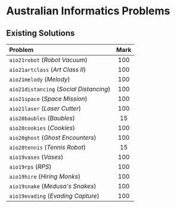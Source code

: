 # Australian Informatics Problems

## Existing Solutions

| Problem                                                        | Mark |
| :------------------------------------------------------------- | :--: |
| `aio21robot` (_Robot Vacuum_)                                  | 100  |
| `aio21artclass` (_Art Class II_)                               | 100  |
| `aio21melody` (_Melody_)                                       | 100  |
| `aio21distancing` (_Social Distancing_)                        | 100  |
| `aio21space` (_Space Mission_)                                 | 100  |
| `aio21laser` (_Laser Cutter_)                                  | 100  |
| `aio20baubles` (_Baubles_)                                     | 15   |
| `aio20cookies` (_Cookies_)                                     | 100  |
| `aio20ghost` (_Ghost Encounters_)                              | 100  |
| `aio20tennis` (_Tennis Robot_)                                 | 15   |
| `aio19vases` (_Vases_)                                         | 100  |
| `aio19rps` (_RPS_)                                             | 100  |
| `aio19hire` (_Hiring Monks_)                                   | 100  |
| `aio19snake` (_Medusa's Snakes_)                               | 100  |
| `aio19evading` (_Evading Capture_)                             | 100  |
